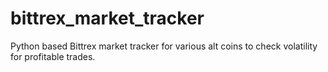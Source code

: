 # bittrex_market_tracker
Python based Bittrex market tracker for various alt coins to check volatility for profitable trades.
